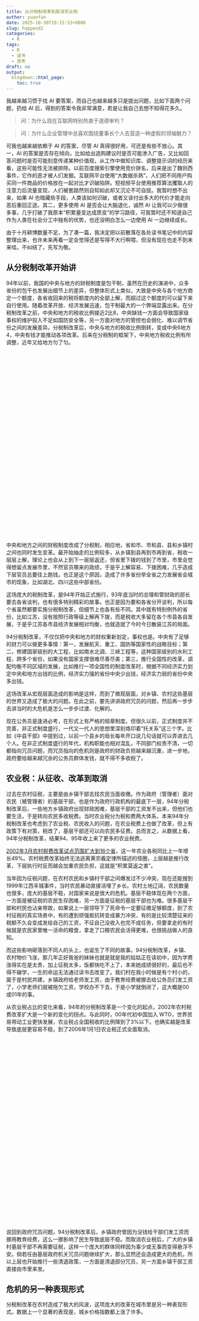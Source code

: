 ```yaml
---
title: 从分税制改革到取消农业税
author: yuanfan
date: 2025-10-30T19:15:53+0800
slug: happend2
categories:
  - R
tags:
  - R
  - 读书
  - 思考
draft: no
output:
  blogdown::html_page:
    toc: true
---
```


<link href="{{< blogdown/postref >}}index_files/htmltools-fill/fill.css" rel="stylesheet" />
<script src="{{< blogdown/postref >}}index_files/htmlwidgets/htmlwidgets.js"></script>
<script src="{{< blogdown/postref >}}index_files/echarts4r/echarts-en.min.js"></script>
<script src="{{< blogdown/postref >}}index_files/echarts4r/ecStat.min.js"></script>
<script src="{{< blogdown/postref >}}index_files/echarts4r/dataTool.min.js"></script>
<script src="{{< blogdown/postref >}}index_files/echarts4r-binding/echarts4r.js"></script>
<link href="{{< blogdown/postref >}}index_files/htmltools-fill/fill.css" rel="stylesheet" />
<script src="{{< blogdown/postref >}}index_files/htmlwidgets/htmlwidgets.js"></script>
<link href="{{< blogdown/postref >}}index_files/datatables-css/datatables-crosstalk.css" rel="stylesheet" />
<script src="{{< blogdown/postref >}}index_files/datatables-binding/datatables.js"></script>
<script src="{{< blogdown/postref >}}index_files/jquery/jquery-3.6.0.min.js"></script>
<link href="{{< blogdown/postref >}}index_files/dt-core/css/jquery.dataTables.min.css" rel="stylesheet" />
<link href="{{< blogdown/postref >}}index_files/dt-core/css/jquery.dataTables.extra.css" rel="stylesheet" />
<script src="{{< blogdown/postref >}}index_files/dt-core/js/jquery.dataTables.min.js"></script>
<link href="{{< blogdown/postref >}}index_files/crosstalk/css/crosstalk.min.css" rel="stylesheet" />
<script src="{{< blogdown/postref >}}index_files/crosstalk/js/crosstalk.min.js"></script>
<link href="{{< blogdown/postref >}}index_files/htmltools-fill/fill.css" rel="stylesheet" />
<script src="{{< blogdown/postref >}}index_files/htmlwidgets/htmlwidgets.js"></script>
<script src="{{< blogdown/postref >}}index_files/echarts4r/echarts-en.min.js"></script>
<script src="{{< blogdown/postref >}}index_files/echarts4r/ecStat.min.js"></script>
<script src="{{< blogdown/postref >}}index_files/echarts4r/dataTool.min.js"></script>
<script src="{{< blogdown/postref >}}index_files/echarts4r-binding/echarts4r.js"></script>
<link href="{{< blogdown/postref >}}index_files/htmltools-fill/fill.css" rel="stylesheet" />
<script src="{{< blogdown/postref >}}index_files/htmlwidgets/htmlwidgets.js"></script>
<script src="{{< blogdown/postref >}}index_files/echarts4r/echarts-en.min.js"></script>
<script src="{{< blogdown/postref >}}index_files/echarts4r/ecStat.min.js"></script>
<script src="{{< blogdown/postref >}}index_files/echarts4r/dataTool.min.js"></script>
<script src="{{< blogdown/postref >}}index_files/echarts4r-binding/echarts4r.js"></script>
<link href="{{< blogdown/postref >}}index_files/htmltools-fill/fill.css" rel="stylesheet" />
<script src="{{< blogdown/postref >}}index_files/htmlwidgets/htmlwidgets.js"></script>
<script src="{{< blogdown/postref >}}index_files/echarts4r/echarts-en.min.js"></script>
<script src="{{< blogdown/postref >}}index_files/echarts4r/ecStat.min.js"></script>
<script src="{{< blogdown/postref >}}index_files/echarts4r/dataTool.min.js"></script>
<script src="{{< blogdown/postref >}}index_files/echarts4r-binding/echarts4r.js"></script>
<!--more-->

我越来越习惯于找 AI 要答案，而自己也越来越多只是提出问题，比如下面两个问题，扔给 AI 后，得到的答案令我非常满意，若是让我自己去想不知得花多久。

> 问：为什么现在互联网特别热衷于道德审判？

> 问：为什么企业管理中总喜欢围绕董事长个人去营造一种虚假的领袖魅力？

可我也越来越依赖于 AI 的答案，尽管 AI 真得很好用，可还是有些不放心。其一，AI 的答案是否存在倾向，比如给出选购建议时是否可能渗入广告，又比如回答问题时是否可能刻意传递某种价值观，从工作中做知识库、调整提示词的经历来看，这些可能性无法被排除。以前百度搜索引擎使用竞价排名，后来是出了魏则西事件，它作的恶才被人们发掘。互联网平台使用“大数据杀熟”，人们把不同用户购买同一件商品的价格放在一起对比才识破陷阱。短视频平台使用推荐算法攫取人的注意力后流量变现，人们被套路然则自知如此却又沉沦不可自拔。我暂时想不出来，如果 AI 也暗藏些手段，人类该如何识破，或者又该付出多大的代价才能走向恶后重回正途。其二，更多使用 AI 是否会让大脑退化，诚然 AI 让我可以少做很多事，几乎打破了我原本“积累量变达成质变”的学习路径，可我暂时还不知道自己作为人类在社会分工中独有的优势，也还没明白怎么一边使用 AI 一边继续成长。

由于十月耕博数量不足，为了凑一篇，我决定把以前散落在各处读书笔记中的内容整理出来，也许未来再看一定会觉得还是写得不大行啊喂，但没有现在也走不到未来哇。不纠结了，先写为敬。

## 从分税制改革开始讲

94年以前，我国的中央与地方的财税制度是包干制，虽然在历史的演进中，众多省份的包干也发展出细节上的差异，但整体形式上类似，大致是中央与各个地方商定一个额度，各省收回来的税将额度内的全部上解，而超过这个额度的可以留下来自行使用。随着改革开放、经济发展迅速，包干制最大的一个弊端显露出来。在分税制改革之前，中央和地方的税收比例接近2比8，中央缺钱一方面会导致国家级事权的维护投入不足如国防安全等，另一方面对地方的管控也会弱化、难以调节省份之间的发展差异。分税制改革后，中央与地方的税收比例倒转，变成中央6地方4，中央有钱才能推动各项改革。后来在分税制的框架下，中央地方税收比例有所调整，近年又给地方匀了匀。

<div class="echarts4r html-widget html-fill-item" id="htmlwidget-1" style="width:100%;height:500px;"></div>
<script type="application/json" data-for="htmlwidget-1">{"x":{"theme":"","tl":false,"draw":true,"renderer":"canvas","events":[],"buttons":[],"opts":{"yAxis":[{"show":true,"max":100,"interval":20,"axisLabel":{"formatter":"{value}%"}}],"xAxis":[{"type":"value","min":1950,"max":2024,"axisLabel":{"formatter":"function(value){ return value.toString(); }"}}],"legend":{"data":["中央","地方"],"show":true,"type":"plain","top":"7%"},"series":[{"data":[{"value":[1950,null]},{"value":[1951,null]},{"value":[1952,null]},{"value":[1953,83]},{"value":[1954,77]},{"value":[1955,78]},{"value":[1956,79]},{"value":[1957,74]},{"value":[1958,80]},{"value":[1959,24]},{"value":[1960,25]},{"value":[1961,22]},{"value":[1962,30]},{"value":[1963,23]},{"value":[1964,25]},{"value":[1965,33]},{"value":[1966,35]},{"value":[1967,32]},{"value":[1968,30]},{"value":[1969,32]},{"value":[1970,28]},{"value":[1971,16]},{"value":[1972,14]},{"value":[1973,15]},{"value":[1974,17]},{"value":[1975,12]},{"value":[1976,13]},{"value":[1977,13]},{"value":[1978,16]},{"value":[1979,20]},{"value":[1980,25]},{"value":[1981,26]},{"value":[1982,29]},{"value":[1983,36]},{"value":[1984,41]},{"value":[1985,38]},{"value":[1986,37]},{"value":[1987,33]},{"value":[1988,33]},{"value":[1989,31]},{"value":[1990,34]},{"value":[1991,30]},{"value":[1992,28]},{"value":[1993,22]},{"value":[1994,56.00000000000001]},{"value":[1995,52]},{"value":[1996,49]},{"value":[1997,49]},{"value":[1998,50]},{"value":[1999,51]},{"value":[2000,52]},{"value":[2001,52]},{"value":[2002,55.00000000000001]},{"value":[2003,55.00000000000001]},{"value":[2004,55.00000000000001]},{"value":[2005,52]},{"value":[2006,53]},{"value":[2007,54]},{"value":[2008,53]},{"value":[2009,52]},{"value":[2010,51]},{"value":[2011,49]},{"value":[2012,48]},{"value":[2013,47]},{"value":[2014,46]},{"value":[2015,45]},{"value":[2016,45]},{"value":[2017,47]},{"value":[2018,47]},{"value":[2019,47]},{"value":[2020,45]},{"value":[2021,45]},{"value":[2022,47]},{"value":[2023,46]},{"value":[2024,46]}],"yAxisIndex":0,"xAxisIndex":0,"name":"中央","type":"line","coordinateSystem":"cartesian2d"},{"data":[{"value":[1950,null]},{"value":[1951,null]},{"value":[1952,null]},{"value":[1953,17]},{"value":[1954,23]},{"value":[1955,22]},{"value":[1956,21]},{"value":[1957,26]},{"value":[1958,20]},{"value":[1959,76]},{"value":[1960,75]},{"value":[1961,78]},{"value":[1962,70]},{"value":[1963,77]},{"value":[1964,75]},{"value":[1965,67]},{"value":[1966,65]},{"value":[1967,68]},{"value":[1968,70]},{"value":[1969,68]},{"value":[1970,72]},{"value":[1971,84]},{"value":[1972,86]},{"value":[1973,85]},{"value":[1974,83]},{"value":[1975,88]},{"value":[1976,87]},{"value":[1977,87]},{"value":[1978,84]},{"value":[1979,80]},{"value":[1980,75]},{"value":[1981,74]},{"value":[1982,71]},{"value":[1983,64]},{"value":[1984,59]},{"value":[1985,62]},{"value":[1986,63]},{"value":[1987,67]},{"value":[1988,67]},{"value":[1989,69]},{"value":[1990,66]},{"value":[1991,70]},{"value":[1992,72]},{"value":[1993,78]},{"value":[1994,44]},{"value":[1995,48]},{"value":[1996,51]},{"value":[1997,51]},{"value":[1998,50]},{"value":[1999,49]},{"value":[2000,48]},{"value":[2001,48]},{"value":[2002,45]},{"value":[2003,45]},{"value":[2004,45]},{"value":[2005,48]},{"value":[2006,47]},{"value":[2007,46]},{"value":[2008,47]},{"value":[2009,48]},{"value":[2010,49]},{"value":[2011,51]},{"value":[2012,52]},{"value":[2013,53]},{"value":[2014,54]},{"value":[2015,55.00000000000001]},{"value":[2016,55.00000000000001]},{"value":[2017,53]},{"value":[2018,53]},{"value":[2019,53]},{"value":[2020,55.00000000000001]},{"value":[2021,55.00000000000001]},{"value":[2022,53]},{"value":[2023,54]},{"value":[2024,54]}],"yAxisIndex":0,"xAxisIndex":0,"name":"地方","type":"line","coordinateSystem":"cartesian2d"}],"tooltip":{"trigger":"axis","axisPointer":{"label":{"formatter":"\n        function(params){\n          return params.value.toString();\n        }\n      "}}},"title":[{"left":"center","text":"1950至2024年中央与地方占全国财政收入比重"}],"graphic":{"style":{"text":"中央 = 中央财政收入/全国财政收入\n地方 = 地方财政收入/全国财政收入\n数据来源：国家统计局"},"left":"10%","top":"90%","type":"text","style.1":{"text":"中央 = 中央财政收入/全国财政收入\n地方 = 地方财政收入/全国财政收入\n数据来源：国家统计局"},"left.1":"10%","top.1":"90%"}},"dispose":true},"evals":["opts.xAxis.0.axisLabel.formatter","opts.tooltip.axisPointer.label.formatter"],"jsHooks":[]}</script>

中央和地方之间的财税制度改成了分税制，相应地，省和市、市和县、县和乡镇村之间也同时发生变革。最开始抽走的比例较多，从乡镇到县再到市再到省，税收一层层上解，理论上也会从上到下一层层返还，但省里下拨的钱到了市里，市里会觉得想留点发展市里，不然官员哪来的政绩，于是乎上解容易、下拨困难，几乎造成下层官员总要往上跑钱。也正是这个原因，造成了许多省份举全省之力发展省会城市的现象，比如湖北、四川这些中部省份。

这场庞大的税制改革，是94年开始正式施行，93年底当时的总理和管财政的部长要去各省谈判，也有很多特别精彩的故事。也正是因为要和各省分开谈判，所以每个省虽然都要实施分税制改革，但细节上也各有些不同。其中就有特别例外的省份，比如江苏，没有按照行政等级上解再下拨，而是税收大多留在各个市县各自发展，于是乎江苏各市县经济发展相对均衡，也就造就了今时今日散装江苏的局面。

94分税制改革，不仅仅把中央和地方的财权重新划定，事权也是。中央有了足够的财力可以做更多事情：第一，发展航天、重工、国防等国家性的战略目标；第二，修建国家级别的大工程，比如南水北调、三峡工程等，这种国家级别的水利工程，跨多个省份，如果没有国家支撑很难尽善尽美；第三，推行全国性的改革，调配均衡不同区域的发展，比如推行一项全国性的制度改革时，根据不同经济实力划定中央和地方出钱的比例，经济实力强的省份中央少出钱，经济实力弱的省份中央多出钱。

这场改革从宏观层面造成的影响是这样，而到了微观层面，对乡镇、农村这些基层的世界又造成了极大的问题。在此之前，要先讲讲政府冗员的问题，然后再一步步去讲当时的大危机是怎么一步步过渡、化解的。

现在公务员是逢进必考，在形式上有严格的规章制度。但很久以前，正式制度并不完善，非正式制度盛行，一代又一代人的思想里深刻烙印着“托关系”这三个字。比如《中县干部》中提到过，以前一个县乡的局长每年开口说几句话就可以弄进去几个人。在非正式制度盛行的年代，机构职能也相对混乱，不同部门权责不清，一切都指向冗员问题，而冗员指向的危机则是政府的财政负担越来越沉重，进一步地，政府要给越来越冗余的公务员群体发钱，就不得不多收税了。

## 农业税：从征收、改革到取消

过去在农村征税，主要是由乡镇干部去找农民当面收缴。作为政府（管理者）面对农民（被管理者）的基层干部，也是作为政府行政机构的最底下一层，94年分税制改革后，一些地方乡镇政府出现财政困难，基层干部的工资发不出来，但他们也要生活，于是转向农民多收税费。当时农业税分为税和费两大体系，本来94年分税制改革也考虑到了农业税、农民收入的问题，在农业税费上也做了改革，但上有政策下有对策，税改了，基层干部还可以向农民多征费。总而言之，从数据上看，94年分税制改革，结果94、95年收上来了更多的农业税费。

[2002年3月农村税费改革试点范围扩大到16个省](https://www.gov.cn/gongbao/content/2002/content_61425.htm)，这一年农业各税同比上一年增长49%。农村税费改革始终无法逃离黄宗羲定律所描述的怪圈，上层越是推行改革，下层执行时反而越会加重农民负担，这就是“积累莫返之害”。

<div class="datatables html-widget html-fill-item" id="htmlwidget-2" style="width:100%;height:auto;"></div>
<script type="application/json" data-for="htmlwidget-2">{"x":{"filter":"none","vertical":false,"caption":"<caption style=\"caption-side: bottom; text-align: right; font-size: 16px; font-weight: bold;\">数据来源：《中国统计年鉴2006》第8章财政8-3各项税收<\/caption>","data":[[1978,1980,1985,1989,1990,1991,1992,1993,1994,1995,1996,1997,1998,1999,2000,2001,2002,2003,2004,2005],[28.4,27.67,42.05,84.94,87.86,90.65000000000001,119.17,125.74,231.49,278.09,369.46,397.48,398.8,423.5,465.31,481.7,717.85,871.77,902.1900000000001,936.4],[null,-0.02570422535211257,0.519696422117817,1.019976218787158,0.03437720744054629,0.03175506487593906,0.3146166574738002,0.0551313249979021,0.8410211547637985,0.2013045919910146,0.328562695530224,0.07584041574189368,0.003320921807386518,0.06193580742226677,0.09872491145218419,0.03522382927510689,0.4902428897654142,0.2144180539109841,0.03489452493203491,0.03791884192908359]],"container":"<table class=\"display\">\n  <thead>\n    <tr>\n      <th>年份<\/th>\n      <th>农业各税<\/th>\n      <th>农业各税同比增长率<\/th>\n    <\/tr>\n  <\/thead>\n<\/table>","options":{"pageLength":20,"dom":"t","columnDefs":[{"targets":2,"render":"function(data, type, row, meta) {\n    return type !== 'display' ? data : DTWidget.formatPercentage(data, 0, 3, \",\", \".\", null);\n  }"},{"className":"dt-right","targets":[0,1,2]},{"name":"年份","targets":0},{"name":"农业各税","targets":1},{"name":"农业各税同比增长率","targets":2}],"order":[],"autoWidth":false,"orderClasses":false,"lengthMenu":[10,20,25,50,100],"rowCallback":"function(row, data, displayNum, displayIndex, dataIndex) {\nvar value=data[2]; $(this.api().cell(row, 2).node()).css({'background':isNaN(parseFloat(value)) || value <= -0.025704 ? '' : 'linear-gradient(90.000000deg, transparent ' + Math.max(1.019976 - value, 0)/1.045680 * 100 + '%, steelblue ' + Math.max(1.019976 - value, 0)/1.045680 * 100 + '%)','background-size':'100% 90%','background-repeat':'no-repeat','background-position':'center','text-align':'left'});\n}"},"selection":{"mode":"multiple","selected":null,"target":"row","selectable":null}},"evals":["options.columnDefs.0.render","options.rowCallback"],"jsHooks":[]}</script>

当年因为征税问题，在农村农民和乡镇村干部之间爆发过不少冲突，现在还能搜到1999年江西丰城事件，当时农民暴动直接活埋了乡长。农村土地辽阔，农民数量也很多，庞大的基层不稳，对国家来说是很大的危机。基层不稳体现在两个方面，一方面是被征税的农民生存困难，另一方面是征税的基层干部也为难。很多基层干部和村民也沾亲带故，如果说上一层领导下了死命令一定要征缴足够额度，到了农村征税的真实场景中，有的遭到顽强抵抗转变成暴力冲突，有的是比较清楚征来的税额不久会变成发给自己的工资，不征自己没收入也完不成任务，但要拿走的有时候就是农民家里唯一活命的粮食，拿走了口粮农民会活得更难，也很挑战做人的良知。

而这些影响砸落到不同人的头上，也诞生了不同的故事。94分税制改革，乡镇、农村物价飞涨，那几年正好我爸的妹妹也就是就是我的姑姑正在读初中，因为学费涨得实在是太贵，加上征税太多，饭都快吃不上了，本来她成绩很好的，最后也不得不辍学，一生的命运无法通过读书去改变了。我们村在我小时候是有个村小的，属于是村民共建，乡镇政府给老师发工资，由于教育经费被挪去给公务员们发工资了，小学老师们就被拖欠工资，学校办不下去，于是小学就倒闭了，这大概是00或01年的事。

从农业税占比的变化来看，94年的分税制改革是一个变化的起点，2002年农村税费改革扩大是一个新的变化的拐点。与此同时，00年代初中国加入 WTO，世界贸易带动工业更快发展，农业税占全国税收的比例降到了3%以下。也确实越是改革导致底层更容易不稳，到了2006年1月1日农业税正式全面取消。

<div class="echarts4r html-widget html-fill-item" id="htmlwidget-3" style="width:100%;height:500px;"></div>
<script type="application/json" data-for="htmlwidget-3">{"x":{"theme":"","tl":false,"draw":true,"renderer":"canvas","events":[],"buttons":[],"opts":{"yAxis":[{"show":true,"axisLabel":{"formatter":"{value}%"}}],"xAxis":[{"type":"value","min":1978,"max":2005,"axisLabel":{"formatter":"function(value){ return value.toString(); }"}}],"legend":{"data":["农业税占比"],"show":true,"type":"plain","top":"7%","show.1":false,"type.1":"plain"},"series":[{"data":[{"value":[1978,5.47]},{"value":[1980,4.84]},{"value":[1985,2.06]},{"value":[1989,3.11]},{"value":[1990,3.11]},{"value":[1991,3.03]},{"value":[1992,3.61]},{"value":[1993,2.95]},{"value":[1994,4.52]},{"value":[1995,4.61]},{"value":[1996,5.35]},{"value":[1997,4.83]},{"value":[1998,4.31]},{"value":[1999,3.96]},{"value":[2000,3.7]},{"value":[2001,3.15]},{"value":[2002,4.07]},{"value":[2003,4.36]},{"value":[2004,3.73]},{"value":[2005,3.25]}],"yAxisIndex":0,"xAxisIndex":0,"name":"农业税占比","type":"line","coordinateSystem":"cartesian2d","label":{"show":true,"position":"top","formatter":"{@[1]}%"}}],"title":[{"left":"center","text":"1978至2005年全国农业税占比"}],"graphic":{"style":{"text":"农业税占比 = 农业各税/合计\n数据来源：《中国统计年鉴2006》第8章财政8-3各项税收"},"left":"10%","top":"90%","type":"text","style.1":{"text":"农业税占比 = 农业各税/合计\n数据来源：《中国统计年鉴2006》第8章财政8-3各项税收"},"left.1":"10%","top.1":"90%"}},"dispose":true},"evals":["opts.xAxis.0.axisLabel.formatter"],"jsHooks":[]}</script>

说回到政府冗员问题。94分税制改革后，乡镇政府曾因为没钱给干部们发工资而挪用教育经费，这么一挪影响了民生导致底层不稳。而取消农业税后，广大的乡镇村基层干部不再需要征税，这样一个庞大的群体同样因为事少或无事而变得悬浮不安。倘若任由基层政府机关冗员问题继续扩大，那么显然还会造成更大的危机，所以上层也开始推行一些清退政策，一方面是清退部分冗员，另一方面乡镇干部工资直接由市里来发。

## 危机的另一种表现形式

分税制改革在农村造成了极大的风波，这项庞大的改革在城市里是另一种表现形式。数据上一个显著的表现是，城乡价格指数都上涨了许多。

<div class="echarts4r html-widget html-fill-item" id="htmlwidget-4" style="width:100%;height:500px;"></div>
<script type="application/json" data-for="htmlwidget-4">{"x":{"theme":"","tl":false,"draw":true,"renderer":"canvas","events":[],"buttons":[],"opts":{"yAxis":[{"show":true,"min":85,"max":140}],"xAxis":[{"type":"value","min":1951,"max":2024,"axisLabel":{"formatter":"function(value){ return value.toString(); }"}}],"legend":{"data":["居民消费价格指数(上年=100)","城市居民消费价格指数(上年=100)","农村居民消费价格指数(上年=100)"],"show":true,"type":"plain","top":"7%"},"series":[{"data":[{"value":[1951,112.5]},{"value":[1952,102.7]},{"value":[1953,105.1]},{"value":[1954,101.4]},{"value":[1955,100.3]},{"value":[1956,99.90000000000001]},{"value":[1957,102.6]},{"value":[1958,98.90000000000001]},{"value":[1959,100.3]},{"value":[1960,102.5]},{"value":[1961,116.1]},{"value":[1962,103.8]},{"value":[1963,94.09999999999999]},{"value":[1964,96.3]},{"value":[1965,98.8]},{"value":[1966,98.8]},{"value":[1967,99.40000000000001]},{"value":[1968,100.1]},{"value":[1969,101]},{"value":[1970,100]},{"value":[1971,99.90000000000001]},{"value":[1972,100.2]},{"value":[1973,100.1]},{"value":[1974,100.7]},{"value":[1975,100.4]},{"value":[1976,100.3]},{"value":[1977,102.7]},{"value":[1978,100.7]},{"value":[1979,101.9]},{"value":[1980,107.5]},{"value":[1981,102.5]},{"value":[1982,102]},{"value":[1983,102]},{"value":[1984,102.7]},{"value":[1985,109.3]},{"value":[1986,106.5]},{"value":[1987,107.3]},{"value":[1988,118.8]},{"value":[1989,118]},{"value":[1990,103.1]},{"value":[1991,103.4]},{"value":[1992,106.4]},{"value":[1993,114.7]},{"value":[1994,124.1]},{"value":[1995,117.1]},{"value":[1996,108.3]},{"value":[1997,102.8]},{"value":[1998,99.2]},{"value":[1999,98.59999999999999]},{"value":[2000,100.4]},{"value":[2001,100.7]},{"value":[2002,99.2]},{"value":[2003,101.2]},{"value":[2004,103.9]},{"value":[2005,101.8]},{"value":[2006,101.5]},{"value":[2007,104.8]},{"value":[2008,105.9]},{"value":[2009,99.3]},{"value":[2010,103.3]},{"value":[2011,105.4]},{"value":[2012,102.6]},{"value":[2013,102.6]},{"value":[2014,102]},{"value":[2015,101.4]},{"value":[2016,102]},{"value":[2017,101.6]},{"value":[2018,102.1]},{"value":[2019,102.9]},{"value":[2020,102.5]},{"value":[2021,100.9]},{"value":[2022,102]},{"value":[2023,100.2]},{"value":[2024,100.2]}],"yAxisIndex":0,"xAxisIndex":0,"name":"居民消费价格指数(上年=100)","type":"line","coordinateSystem":"cartesian2d"},{"data":[{"value":[1951,null]},{"value":[1952,null]},{"value":[1953,null]},{"value":[1954,null]},{"value":[1955,null]},{"value":[1956,null]},{"value":[1957,null]},{"value":[1958,null]},{"value":[1959,null]},{"value":[1960,null]},{"value":[1961,null]},{"value":[1962,null]},{"value":[1963,null]},{"value":[1964,null]},{"value":[1965,null]},{"value":[1966,null]},{"value":[1967,null]},{"value":[1968,null]},{"value":[1969,null]},{"value":[1970,null]},{"value":[1971,null]},{"value":[1972,null]},{"value":[1973,null]},{"value":[1974,null]},{"value":[1975,null]},{"value":[1976,null]},{"value":[1977,null]},{"value":[1978,100.7]},{"value":[1979,101.9]},{"value":[1980,107.5]},{"value":[1981,102.5]},{"value":[1982,102]},{"value":[1983,102]},{"value":[1984,102.7]},{"value":[1985,111.9]},{"value":[1986,107]},{"value":[1987,108.8]},{"value":[1988,120.7]},{"value":[1989,116.3]},{"value":[1990,101.3]},{"value":[1991,105.1]},{"value":[1992,108.6]},{"value":[1993,116.1]},{"value":[1994,125]},{"value":[1995,116.8]},{"value":[1996,108.8]},{"value":[1997,103.1]},{"value":[1998,99.40000000000001]},{"value":[1999,98.7]},{"value":[2000,100.8]},{"value":[2001,100.7]},{"value":[2002,99]},{"value":[2003,100.9]},{"value":[2004,103.3]},{"value":[2005,101.6]},{"value":[2006,101.5]},{"value":[2007,104.5]},{"value":[2008,105.6]},{"value":[2009,99.09999999999999]},{"value":[2010,103.2]},{"value":[2011,105.3]},{"value":[2012,102.7]},{"value":[2013,102.6]},{"value":[2014,102.1]},{"value":[2015,101.5]},{"value":[2016,102.1]},{"value":[2017,101.7]},{"value":[2018,102.1]},{"value":[2019,102.8]},{"value":[2020,102.3]},{"value":[2021,101]},{"value":[2022,102]},{"value":[2023,100.3]},{"value":[2024,100.2]}],"yAxisIndex":0,"xAxisIndex":0,"name":"城市居民消费价格指数(上年=100)","type":"line","coordinateSystem":"cartesian2d"},{"data":[{"value":[1951,null]},{"value":[1952,null]},{"value":[1953,null]},{"value":[1954,null]},{"value":[1955,null]},{"value":[1956,null]},{"value":[1957,null]},{"value":[1958,null]},{"value":[1959,null]},{"value":[1960,null]},{"value":[1961,null]},{"value":[1962,null]},{"value":[1963,null]},{"value":[1964,null]},{"value":[1965,null]},{"value":[1966,null]},{"value":[1967,null]},{"value":[1968,null]},{"value":[1969,null]},{"value":[1970,null]},{"value":[1971,null]},{"value":[1972,null]},{"value":[1973,null]},{"value":[1974,null]},{"value":[1975,null]},{"value":[1976,null]},{"value":[1977,null]},{"value":[1978,null]},{"value":[1979,null]},{"value":[1980,null]},{"value":[1981,null]},{"value":[1982,null]},{"value":[1983,null]},{"value":[1984,null]},{"value":[1985,107.6]},{"value":[1986,106.1]},{"value":[1987,106.2]},{"value":[1988,117.5]},{"value":[1989,119.3]},{"value":[1990,104.5]},{"value":[1991,102.3]},{"value":[1992,104.7]},{"value":[1993,113.7]},{"value":[1994,123.4]},{"value":[1995,117.5]},{"value":[1996,107.9]},{"value":[1997,102.5]},{"value":[1998,99]},{"value":[1999,98.5]},{"value":[2000,99.90000000000001]},{"value":[2001,100.8]},{"value":[2002,99.59999999999999]},{"value":[2003,101.6]},{"value":[2004,104.8]},{"value":[2005,102.2]},{"value":[2006,101.5]},{"value":[2007,105.4]},{"value":[2008,106.5]},{"value":[2009,99.7]},{"value":[2010,103.6]},{"value":[2011,105.8]},{"value":[2012,102.5]},{"value":[2013,102.8]},{"value":[2014,101.8]},{"value":[2015,101.3]},{"value":[2016,101.9]},{"value":[2017,101.3]},{"value":[2018,102.1]},{"value":[2019,103.2]},{"value":[2020,103]},{"value":[2021,100.7]},{"value":[2022,102]},{"value":[2023,100.1]},{"value":[2024,100.3]}],"yAxisIndex":0,"xAxisIndex":0,"name":"农村居民消费价格指数(上年=100)","type":"line","coordinateSystem":"cartesian2d"}],"title":[{"left":"center","text":"1950至2024年城市、农村居民消费价格指数"}],"graphic":{"style":{"text":"数据来源：国家统计局"},"left":"10%","top":"90%","type":"text","style.1":{"text":"数据来源：国家统计局"},"left.1":"10%","top.1":"90%"},"tooltip":{"trigger":"axis","axisPointer":{"label":{"formatter":"\n        function(params){\n          return params.value.toString();\n        }\n      "}}}},"dispose":true},"evals":["opts.xAxis.0.axisLabel.formatter","opts.tooltip.axisPointer.label.formatter"],"jsHooks":[]}</script>

由于我整个童年都生活在农村，所以城市里发生了什么样的变化并没有切身体会。这块在我的认知中，属实是一片空缺。要是以后有机会阅读相关书籍的话，可能可以补上。

大致知晓的是，包干制改分税制、冗员清退这两个叠加到一起是另一件大事，那就是国企改革。大概98年前后推行国企改革，很多国营工厂开始自负盈亏，很多工厂工人被买断工龄后下岗，这又是另一个故事了。

## 分税制的长远影响

前几年看书的时候看学者们讲中央与地方的财权、事权不匹配，这点我不大懂，也没细究过。这次耕博客看了看数据，只是发现94分税制改革以后地方的财政赤字率一直很高。

<div class="echarts4r html-widget html-fill-item" id="htmlwidget-5" style="width:100%;height:500px;"></div>
<script type="application/json" data-for="htmlwidget-5">{"x":{"theme":"","tl":false,"draw":true,"renderer":"canvas","events":[],"buttons":[],"opts":{"yAxis":[{"show":true,"axisLabel":{"formatter":"{value}%"}}],"xAxis":[{"type":"value","min":1950,"max":2024,"axisLabel":{"formatter":"function(value){ return value.toString(); }"}}],"legend":{"data":["全国","中央","地方"],"show":true,"type":"plain","top":"7%"},"series":[{"data":[{"value":[1950,9]},{"value":[1951,-2]},{"value":[1952,-1]},{"value":[1953,3]},{"value":[1954,-0]},{"value":[1955,5]},{"value":[1956,7.000000000000001]},{"value":[1957,-2]},{"value":[1958,5]},{"value":[1959,12]},{"value":[1960,12]},{"value":[1961,0]},{"value":[1962,-6]},{"value":[1963,-3]},{"value":[1964,-1]},{"value":[1965,-3]},{"value":[1966,-4]},{"value":[1967,5]},{"value":[1968,-1]},{"value":[1969,-0]},{"value":[1970,-2]},{"value":[1971,-2]},{"value":[1972,-0]},{"value":[1973,-0]},{"value":[1974,1]},{"value":[1975,1]},{"value":[1976,4]},{"value":[1977,-4]},{"value":[1978,-1]},{"value":[1979,12]},{"value":[1980,6]},{"value":[1981,-3]},{"value":[1982,1]},{"value":[1983,3]},{"value":[1984,4]},{"value":[1985,-0]},{"value":[1986,4]},{"value":[1987,3]},{"value":[1988,6]},{"value":[1989,6]},{"value":[1990,5]},{"value":[1991,8]},{"value":[1992,7.000000000000001]},{"value":[1993,7.000000000000001]},{"value":[1994,11]},{"value":[1995,9]},{"value":[1996,7.000000000000001]},{"value":[1997,7.000000000000001]},{"value":[1998,9]},{"value":[1999,15]},{"value":[2000,19]},{"value":[2001,15]},{"value":[2002,17]},{"value":[2003,14]},{"value":[2004,8]},{"value":[2005,7.000000000000001]},{"value":[2006,4]},{"value":[2007,-3]},{"value":[2008,2]},{"value":[2009,11]},{"value":[2010,8]},{"value":[2011,5]},{"value":[2012,7.000000000000001]},{"value":[2013,9]},{"value":[2014,8]},{"value":[2015,16]},{"value":[2016,18]},{"value":[2017,18]},{"value":[2018,20]},{"value":[2019,25]},{"value":[2020,34]},{"value":[2021,21]},{"value":[2022,28]},{"value":[2023,27]},{"value":[2024,30]}],"yAxisIndex":0,"xAxisIndex":0,"name":"全国","type":"line","coordinateSystem":"cartesian2d"},{"data":[{"value":[1950,null]},{"value":[1951,null]},{"value":[1952,null]},{"value":[1953,-8]},{"value":[1954,-2]},{"value":[1955,4]},{"value":[1956,-5]},{"value":[1957,-6]},{"value":[1958,-42]},{"value":[1959,110]},{"value":[1960,95]},{"value":[1961,109]},{"value":[1962,95]},{"value":[1963,144]},{"value":[1964,123]},{"value":[1965,82]},{"value":[1966,73]},{"value":[1967,104]},{"value":[1968,105]},{"value":[1969,87]},{"value":[1970,109]},{"value":[1971,265]},{"value":[1972,308]},{"value":[1973,275]},{"value":[1974,195]},{"value":[1975,324]},{"value":[1976,282]},{"value":[1977,246]},{"value":[1978,203]},{"value":[1979,183]},{"value":[1980,134]},{"value":[1981,101]},{"value":[1982,88]},{"value":[1983,55.00000000000001]},{"value":[1984,34]},{"value":[1985,3]},{"value":[1986,7.000000000000001]},{"value":[1987,15]},{"value":[1988,9]},{"value":[1989,8]},{"value":[1990,1]},{"value":[1991,16]},{"value":[1992,19]},{"value":[1993,37]},{"value":[1994,-40]},{"value":[1995,-39]},{"value":[1996,-41]},{"value":[1997,-40]},{"value":[1998,-36]},{"value":[1999,-29]},{"value":[2000,-21]},{"value":[2001,-33]},{"value":[2002,-35]},{"value":[2003,-37]},{"value":[2004,-46]},{"value":[2005,-47]},{"value":[2006,-51]},{"value":[2007,-59]},{"value":[2008,-59]},{"value":[2009,-57.99999999999999]},{"value":[2010,-62]},{"value":[2011,-68]},{"value":[2012,-67]},{"value":[2013,-66]},{"value":[2014,-65]},{"value":[2015,-63]},{"value":[2016,-62]},{"value":[2017,-63]},{"value":[2018,-62]},{"value":[2019,-61]},{"value":[2020,-57.99999999999999]},{"value":[2021,-62]},{"value":[2022,-63]},{"value":[2023,-62]},{"value":[2024,-59]}],"yAxisIndex":0,"xAxisIndex":0,"name":"中央","type":"line","coordinateSystem":"cartesian2d"},{"data":[{"value":[1950,null]},{"value":[1951,null]},{"value":[1952,null]},{"value":[1953,57.99999999999999]},{"value":[1954,5]},{"value":[1955,10]},{"value":[1956,52]},{"value":[1957,7.000000000000001]},{"value":[1958,200]},{"value":[1959,-20]},{"value":[1960,-15]},{"value":[1961,-30]},{"value":[1962,-49]},{"value":[1963,-47]},{"value":[1964,-43]},{"value":[1965,-45]},{"value":[1966,-45]},{"value":[1967,-41]},{"value":[1968,-46]},{"value":[1969,-42]},{"value":[1970,-44]},{"value":[1971,-53]},{"value":[1972,-49]},{"value":[1973,-48]},{"value":[1974,-39]},{"value":[1975,-43]},{"value":[1976,-37]},{"value":[1977,-41]},{"value":[1978,-38]},{"value":[1979,-32]},{"value":[1980,-36]},{"value":[1981,-41]},{"value":[1982,-33]},{"value":[1983,-26]},{"value":[1984,-17]},{"value":[1985,-2]},{"value":[1986,2]},{"value":[1987,-3]},{"value":[1988,4]},{"value":[1989,5]},{"value":[1990,7.000000000000001]},{"value":[1991,4]},{"value":[1992,3]},{"value":[1993,-2]},{"value":[1994,75]},{"value":[1995,62]},{"value":[1996,54]},{"value":[1997,51]},{"value":[1998,54]},{"value":[1999,61]},{"value":[2000,62]},{"value":[2001,68]},{"value":[2002,79]},{"value":[2003,75]},{"value":[2004,73]},{"value":[2005,67]},{"value":[2006,66]},{"value":[2007,63]},{"value":[2008,72]},{"value":[2009,87]},{"value":[2010,82]},{"value":[2011,76]},{"value":[2012,75]},{"value":[2013,74]},{"value":[2014,70]},{"value":[2015,81]},{"value":[2016,84]},{"value":[2017,89]},{"value":[2018,92]},{"value":[2019,102]},{"value":[2020,110]},{"value":[2021,90]},{"value":[2022,107]},{"value":[2023,102]},{"value":[2024,104]}],"yAxisIndex":0,"xAxisIndex":0,"name":"地方","type":"line","coordinateSystem":"cartesian2d"}],"title":[{"left":"center","text":"1950至2024年全国、中央、地方的财政赤字率"}],"graphic":{"style":{"text":"赤字率 = （财政支出 - 财政收入）/财政收入\n数据来源：国家统计局"},"left":"10%","top":"90%","type":"text","style.1":{"text":"赤字率 = （财政支出 - 财政收入）/财政收入\n数据来源：国家统计局"},"left.1":"10%","top.1":"90%"},"tooltip":{"trigger":"axis","axisPointer":{"label":{"formatter":"\n        function(params){\n          return params.value.toString();\n        }\n      "}}}},"dispose":true},"evals":["opts.xAxis.0.axisLabel.formatter","opts.tooltip.axisPointer.label.formatter"],"jsHooks":[]}</script>

地方政府财政赤字，但又要想办法谋求发展，也许可以说分税制造成的一个深远影响就是土地财政。简单来说，90年代城市要发展经济，然而又没足够的税收来支撑，当年政府信用好，于是乎先从银行融资，再找包工头先干活后给钱，这套模式迅速扩大基建、提高 GDP。彼时农村生存艰难，农民进城打工成为农民工。从政府与农民的关系这个角度来看，又衍生出三个问题。其一，农村土地属于村集体，城市土地属于国家归政府管，但城市要扩张就会要征地，修路要征地，盖楼要征地，如果是国家级修路工程，比如国家定了五千一平米，省里给到市里变三千，市里给到县里变2千，县里给到乡镇再截留，最后变成农民拿到手可能就几百或者一千一平米了。其二，政府官员为了发展、为了政绩做工程项目，对全社会实行的是软预算约束，大概就是一个100块的项目，根本就没足够的预算，可能兜里也才10块，但政府信用好，原材料、包工头可以先赊欠，楼盖好以后，还是拿不出钱来，很多包工头没法给工人发工钱就跑路，于是当时出了很多农民工讨薪的社会新闻。但似乎电视剧里提到这样的情节，都说是包工头捐款跑路了，另外就是那些年春节联欢晚会每年都出很多节目夸赞农民工是城市的建设者表示感谢，然后实际上也没给多少保障。其三，就是土地财政引发的后续整个房地产以及上下游行业的问题，如果一个农民家庭收入不高，但是教育资源聚集在城市，为了孩子也许需要进城买房……

千禧年因为大搞土地财政、大力发展房地产，也出了更多事。第一个是滋生出官商勾结的黑金政治。第二个是环境极速恶化，2016年前后城市里面雾霾很有些严重。第三个，房地产发展起来以后来钱快，全民炒房，很多居民高杠杆贷款买房（ps当年的话术是相信房价不会跌、政府给兜底），这既造成政府为了发展过度依赖土地财政，也容易使得资金集中到房地产、建筑等行业而导致各行业发展不均衡，同时似乎也透支了国民未来的购买力，更加是从中诞生了一批新的权贵阶级。

